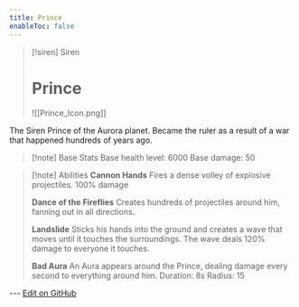 ```yaml
---
title: Prince
enableToc: false
---
```

> [!siren] Siren
>
> # Prince
>
> ![[Prince_Icon.png]]

The Siren Prince of the Aurora planet. Became the ruler as a result of a war that happened hundreds of years ago.

> [!note] Base Stats
> Base health level: 6000
> Base damage: 50

> [!note] Abilities
> **Cannon Hands**
> Fires a dense volley of explosive projectiles. 100% damage
>
> **Dance of the Fireflies**
> Creates hundreds of projectiles around him, fanning out in all directions.
>
> **Landslide**
> Sticks his hands into the ground and creates a wave that moves until it touches the surroundings. The wave deals 120% damage to everyone it touches.
>
> **Bad Aura**
> An Aura appears around the Prince, dealing damage every second to everything around him.
> Duration: 8s
> Radius: 15

--- [Edit on GitHub](https://github.com/Mondrethos/gatekeeperwiki/edit/main/content/Monsters/Prince.md)